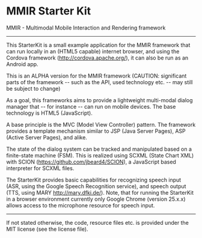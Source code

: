 MMIR Starter Kit
===========

MMIR - Multimodal Mobile Interaction and Rendering framework

----

This StarterKit is a small example application for the MMIR framework that can run locally in an (HTML5 capable) internet browser, and using the Cordova framework (http://cordova.apache.org/), it can also be run as an Android app.


This is an ALPHA version for the MMIR framework (CAUTION: significant parts of the framework -- such as the API, used technology etc. -- may still be subject to change)

As a goal, this frameworks aims to provide a lightweight multi-modal dialog manager that -- for instance -- can run on mobile devices. The base technology is HTML5 (JavaScript).

A base principle is the MVC (Model View Controller) pattern. The framework provides a template mechanism similar to JSP (Java Server Pages), ASP (Active Server Pages), and alike.

The state of the dialog system can be tracked and manipulated based on a finite-state machine (FSM). This is realized using SCXML (State Chart XML) with SCION (https://github.com/jbeard4/SCION), a JavaScript based interpreter for SCXML files.

The StarterKit provides basic capabilities for recognizing speech input (ASR, using the Google Speech Recognition service), and speech output (TTS, using MARY http://mary.dfki.de/). Note, that for running the StarterKit in a browser environment currently only Google Chrome (version 25.x.x) allows access to the microphone resource for speech input.

----

If not stated otherwise, the code, resource files etc. is provided under the MIT license (see the license file).

